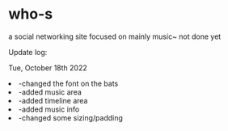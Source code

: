 # who-s
a social networking site focused on mainly music~ not done yet

Update log: 

Tue, October 18th 2022
<li>-changed the font on the bats 
<li>-added music area
<li>-added timeline area
<li>-added music info
<li>-changed some sizing/padding
